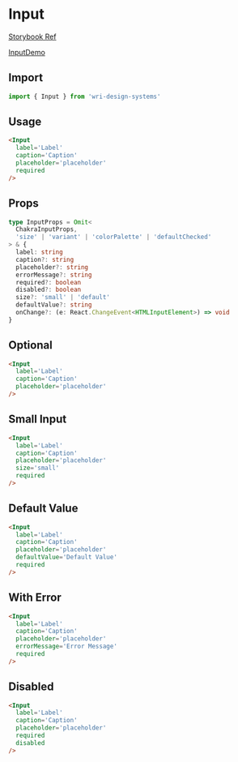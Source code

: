 # Input

[Storybook Ref](https://wri.github.io/wri-design-systems/?path=/docs/inputs-input--docs)

[InputDemo](https://github.com/wri/wri-design-systems/blob/main/src/components/Input/InputDemo.tsx)

## Import

```js
import { Input } from 'wri-design-systems'
```

## Usage

```html
<Input
  label='Label'
  caption='Caption'
  placeholder='placeholder'
  required
/>
```

## Props

```ts
type InputProps = Omit<
  ChakraInputProps,
  'size' | 'variant' | 'colorPalette' | 'defaultChecked'
> & {
  label: string
  caption?: string
  placeholder?: string
  errorMessage?: string
  required?: boolean
  disabled?: boolean
  size?: 'small' | 'default'
  defaultValue?: string
  onChange?: (e: React.ChangeEvent<HTMLInputElement>) => void
}
```

## Optional

```html
<Input
  label='Label'
  caption='Caption'
  placeholder='placeholder'
/>
```

## Small Input

```html
<Input
  label='Label'
  caption='Caption'
  placeholder='placeholder'
  size='small'
  required
/>
```

## Default Value

```html
<Input
  label='Label'
  caption='Caption'
  placeholder='placeholder'
  defaultValue='Default Value'
  required
/>
```

## With Error

```html
<Input
  label='Label'
  caption='Caption'
  placeholder='placeholder'
  errorMessage='Error Message'
  required
/>
```

## Disabled

```html
<Input
  label='Label'
  caption='Caption'
  placeholder='placeholder'
  required
  disabled
/>
```
